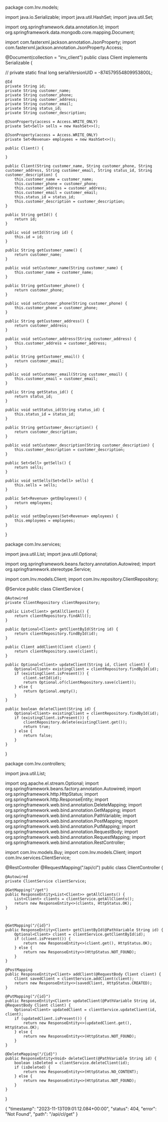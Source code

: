 package com.Inv.models;

import java.io.Serializable;
import java.util.HashSet;
import java.util.Set;

import org.springframework.data.annotation.Id;
import org.springframework.data.mongodb.core.mapping.Document;

import com.fasterxml.jackson.annotation.JsonProperty;
import com.fasterxml.jackson.annotation.JsonProperty.Access;

@Document(collection = "inv_client")
public class Client implements Serializable {
    
//    private static final long serialVersionUID = -874579554809953800L;
    
    @Id
    private String id;
    private String customer_name;
    private String customer_phone;
    private String customer_address;
    private String customer_email;
    private String status_id;
    private String customer_description;

    @JsonProperty(access = Access.WRITE_ONLY)
    private Set<Sell> sells = new HashSet<>();

    @JsonProperty(access = Access.WRITE_ONLY)
    private Set<Revenue> employees = new HashSet<>();

    public Client() {
        
    }

    public Client(String customer_name, String customer_phone, String customer_address, String customer_email, String status_id, String customer_description) {
        this.customer_name = customer_name;
        this.customer_phone = customer_phone;
        this.customer_address = customer_address;
        this.customer_email = customer_email;
        this.status_id = status_id;
        this.customer_description = customer_description;
    }

    public String getId() {
        return id;
    }

    public void setId(String id) {
        this.id = id;
    }

    public String getCustomer_name() {
        return customer_name;
    }

    public void setCustomer_name(String customer_name) {
        this.customer_name = customer_name;
    }

    public String getCustomer_phone() {
        return customer_phone;
    }

    public void setCustomer_phone(String customer_phone) {
        this.customer_phone = customer_phone;
    }

    public String getCustomer_address() {
        return customer_address;
    }

    public void setCustomer_address(String customer_address) {
        this.customer_address = customer_address;
    }

    public String getCustomer_email() {
        return customer_email;
    }

    public void setCustomer_email(String customer_email) {
        this.customer_email = customer_email;
    }

    public String getStatus_id() {
        return status_id;
    }

    public void setStatus_id(String status_id) {
        this.status_id = status_id;
    }

    public String getCustomer_description() {
        return customer_description;
    }

    public void setCustomer_description(String customer_description) {
        this.customer_description = customer_description;
    }

    public Set<Sell> getSells() {
        return sells;
    }

    public void setSells(Set<Sell> sells) {
        this.sells = sells;
    }

    public Set<Revenue> getEmployees() {
        return employees;
    }

    public void setEmployees(Set<Revenue> employees) {
        this.employees = employees;
    }
}



package com.Inv.services;

import java.util.List;
import java.util.Optional;

import org.springframework.beans.factory.annotation.Autowired;
import org.springframework.stereotype.Service;

import com.Inv.models.Client;
import com.Inv.repository.ClientRepository;

@Service
public class ClientService {

    @Autowired
    private ClientRepository clientRepository;

    public List<Client> getAllClients() {
        return clientRepository.findAll();
    }

    public Optional<Client> getClientById(String id) {
        return clientRepository.findById(id);
    }

    public Client addClient(Client client) {
        return clientRepository.save(client);
    }

    public Optional<Client> updateClient(String id, Client client) {
        Optional<Client> existingClient = clientRepository.findById(id);
        if (existingClient.isPresent()) {
            client.setId(id);
            return Optional.of(clientRepository.save(client));
        } else {
            return Optional.empty();
        }
    }

    public boolean deleteClient(String id) {
        Optional<Client> existingClient = clientRepository.findById(id);
        if (existingClient.isPresent()) {
            clientRepository.delete(existingClient.get());
            return true;
        } else {
            return false;
        }
    }
}



package com.Inv.controllers;

import java.util.List;

import org.apache.el.stream.Optional;
import org.springframework.beans.factory.annotation.Autowired;
import org.springframework.http.HttpStatus;
import org.springframework.http.ResponseEntity;
import org.springframework.web.bind.annotation.DeleteMapping;
import org.springframework.web.bind.annotation.GetMapping;
import org.springframework.web.bind.annotation.PathVariable;
import org.springframework.web.bind.annotation.PostMapping;
import org.springframework.web.bind.annotation.PutMapping;
import org.springframework.web.bind.annotation.RequestBody;
import org.springframework.web.bind.annotation.RequestMapping;
import org.springframework.web.bind.annotation.RestController;

import com.Inv.models.Buy;
import com.Inv.models.Client;
import com.Inv.services.ClientService;

@RestController
@RequestMapping("/api/cl")
public class ClientController {

    @Autowired
    private ClientService clientService;

    @GetMapping("/get")
    public ResponseEntity<List<Client>> getAllClients() {
        List<Client> clients = clientService.getAllClients();
        return new ResponseEntity<>(clients, HttpStatus.OK);
    }



    @GetMapping("/{id}")
    public ResponseEntity<Client> getClientById(@PathVariable String id) {
        Optional<Client> client = clientService.getClientById(id);
        if (client.isPresent()) {
            return new ResponseEntity<>(client.get(), HttpStatus.OK);
        } else {
            return new ResponseEntity<>(HttpStatus.NOT_FOUND);
        }
    }

    @PostMapping
    public ResponseEntity<Client> addClient(@RequestBody Client client) {
        Client savedClient = clientService.addClient(client);
        return new ResponseEntity<>(savedClient, HttpStatus.CREATED);
    }

    @PutMapping("/{id}")
    public ResponseEntity<Client> updateClient(@PathVariable String id, @RequestBody Client client) {
        Optional<Client> updatedClient = clientService.updateClient(id, client);
        if (updatedClient.isPresent()) {
            return new ResponseEntity<>(updatedClient.get(), HttpStatus.OK);
        } else {
            return new ResponseEntity<>(HttpStatus.NOT_FOUND);
        }
    }

    @DeleteMapping("/{id}")
    public ResponseEntity<Void> deleteClient(@PathVariable String id) {
        boolean isDeleted = clientService.deleteClient(id);
        if (isDeleted) {
            return new ResponseEntity<>(HttpStatus.NO_CONTENT);
        } else {
            return new ResponseEntity<>(HttpStatus.NOT_FOUND);
        }
    }
}


{
    "timestamp": "2023-11-13T09:01:12.084+00:00",
    "status": 404,
    "error": "Not Found",
    "path": "/api/cl/get"
}
